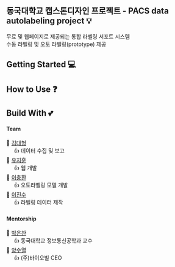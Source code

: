 
## 동국대학교 캡스톤디자인 프로젝트 - PACS data autolabeling project 💡  

무료 및 웹페이지로 제공되는 통합 라벨링 서포트 시스템  
수동 라벨링 및 오토 라벨링(prototype) 제공  


## Getting Started  💻  



## How to Use ❓  



## Build With 💕  

#### Team

👨 [김대형](https://github.com/ghkdnswl)  
	&nbsp;&nbsp;&nbsp;&nbsp; :thumbsup: 데이터 수집 및 보고  
👨 [유지훈](https://github.com/sonagi784)  
	&nbsp;&nbsp;&nbsp;&nbsp; :thumbsup: 웹 개발  
👨 [이충환](https://github.com/ChungHwan0428)  
	&nbsp;&nbsp;&nbsp;&nbsp; :thumbsup: 오토라벨링 모델 개발  
👨 [이진수](https://github.com/ljs-ai)  
	&nbsp;&nbsp;&nbsp;&nbsp; :thumbsup: 라벨링 데이터 제작  

#### Mentorship

👴 [박은찬](https://kr.linkedin.com/in/%EC%9D%80%EC%B0%AC-%EB%B0%95-a9a65b146)  
    &nbsp;&nbsp;&nbsp;&nbsp; :thumbsup: 동국대학교 정보통신공학과 교수  
👴 [양수열](https://kr.linkedin.com/in/javaoracle/ko)  
	&nbsp;&nbsp;&nbsp;&nbsp; :thumbsup: (주)바이오빌 CEO 

